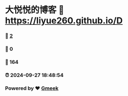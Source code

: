 # 大悦悦的博客 :link: https://liyue260.github.io/D 
### :page_facing_up: [2](https://liyue260.github.io/D/tag.html) 
### :speech_balloon: 0 
### :hibiscus: 164 
### :alarm_clock: 2024-09-27 18:48:54 
### Powered by :heart: [Gmeek](https://github.com/Meekdai/Gmeek)
